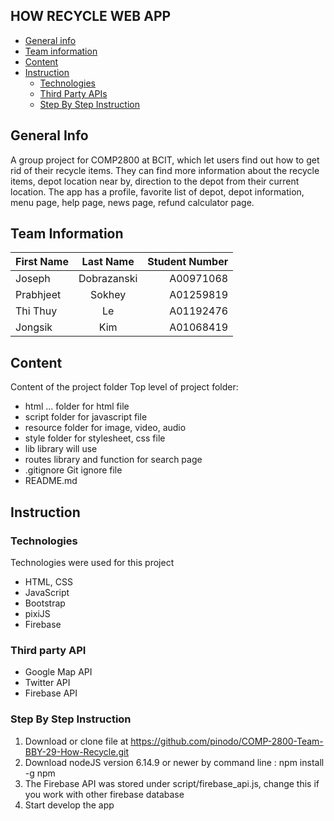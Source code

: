 ## HOW RECYCLE WEB APP
* [General info](#general-info)
* [Team information](#team-information)
* [Content](#content)
* [Instruction](#instruction)
   * [Technologies](#technologies)
   * [Third Party APIs](#third-party-apis)
   * [Step By Step Instruction](#step-by-step-instruction)



## General Info
A group project for COMP2800 at BCIT, which let users find out how to get rid of their recycle items. They can find more information about the recycle items, depot location near by, direction to the depot from their current location. The app has a profile, favorite list of depot, depot information, menu page, help page, news page, refund calculator page.

## Team Information
| First Name    | Last Name     | Student Number  |
| ------------- |:-------------:| ---------------:|
| Joseph        | Dobrazanski   | A00971068       |
| Prabhjeet     | Sokhey        | A01259819       |
| Thi Thuy      | Le            | A01192476       |
| Jongsik       | Kim           | A01068419       |

## Content
Content of the project folder
 Top level of project folder: 

* html										 ... folder for html file
* script                   folder for javascript file 
* resource                 folder for image, video, audio 
* style                    folder for stylesheet, css file
* lib                      library will use
* routes                   library and function for search page
* .gitignore               Git ignore file
* README.md                

## Instruction
### Technologies
Technologies were used for this project
* HTML, CSS
* JavaScript
* Bootstrap
* pixiJS
* Firebase

### Third party API
* Google Map API
* Twitter API
* Firebase API

### Step By Step Instruction
1. Download or clone file at https://github.com/pinodo/COMP-2800-Team-BBY-29-How-Recycle.git
2. Download nodeJS version 6.14.9 or newer by command line : npm install -g npm
3. The Firebase API was stored under script/firebase_api.js, change this if you work with other firebase database
4. Start develop the app






